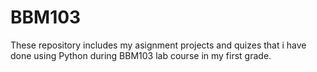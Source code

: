 # BBM103
These repository includes my asignment projects and quizes that i have done using Python during BBM103 lab course in my first grade.
